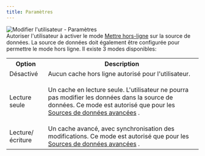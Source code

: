 ```yaml
---
title: Paramètres
---
```

![Modifier l'utilisateur - Paramètres](/img/fr/server/ServerOp7012.png)  
Autoriser l'utilisateur à activer le mode [Mettre hors-ligne](https://help.remotedesktopmanager.com/fr/datasource_offline.html) sur la source de données. La source de données doit également être configurée pour permettre le mode hors ligne. Il existe 3 modes disponibles:  

<table>
	<tr>
		<th>
Option 
		</th>
		<th>
Description 
		</th>
	</tr>
	<tr>
		<td>
Désactivé 
		</td>
		<td>
Aucun cache hors ligne autorisé pour l'utilisateur. 
		</td>
	</tr>
	<tr>
		<td>
Lecture seule 
		</td>
		<td>

Un cache en lecture seule. L'utilisateur ne pourra pas modifier les données dans la source de données. Ce mode est autorisé que pour les [Sources de données avancées](https://help.remotedesktopmanager.com/fr/datasources_advanced.html) . 
		</td>
	</tr>
	<tr>
		<td>
Lecture/écriture 
		</td>
		<td>
Un cache avancé, avec synchronisation des modifications. Ce mode est autorisé que pour les [Sources de données avancées](https://help.remotedesktopmanager.com/fr/datasources_advanced.html) . 
		</td>
	</tr>
</table>


